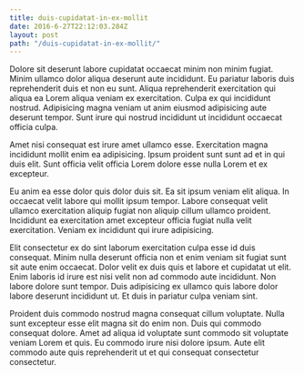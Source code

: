 ```yaml
---
title: duis-cupidatat-in-ex-mollit
date: 2016-6-27T22:12:03.284Z
layout: post
path: "/duis-cupidatat-in-ex-mollit/"
---
```


Dolore sit deserunt labore cupidatat occaecat minim non minim fugiat. Minim ullamco dolor aliqua deserunt aute incididunt. Eu pariatur laboris duis reprehenderit duis et non eu sunt. Aliqua reprehenderit exercitation qui aliqua ea Lorem aliqua veniam ex exercitation. Culpa ex qui incididunt nostrud. Adipisicing magna veniam ut anim eiusmod adipisicing aute deserunt tempor. Sunt irure qui nostrud incididunt ut incididunt occaecat officia culpa.

Amet nisi consequat est irure amet ullamco esse. Exercitation magna incididunt mollit enim ea adipisicing. Ipsum proident sunt sunt ad et in qui duis elit. Sunt officia velit officia Lorem dolore esse nulla Lorem et ex excepteur.

Eu anim ea esse dolor quis dolor duis sit. Ea sit ipsum veniam elit aliqua. In occaecat velit labore qui mollit ipsum tempor. Labore consequat velit ullamco exercitation aliquip fugiat non aliquip cillum ullamco proident. Incididunt ea exercitation amet excepteur officia fugiat nulla velit exercitation. Veniam ex incididunt qui irure adipisicing.

Elit consectetur ex do sint laborum exercitation culpa esse id duis consequat. Minim nulla deserunt officia non et enim veniam sit fugiat sunt sit aute enim occaecat. Dolor velit ex duis quis et labore et cupidatat ut elit. Enim laboris id irure est nisi velit non ad commodo aute incididunt. Non labore dolore sunt tempor. Duis adipisicing ex ullamco quis labore dolor labore deserunt incididunt ut. Et duis in pariatur culpa veniam sint.

Proident duis commodo nostrud magna consequat cillum voluptate. Nulla sunt excepteur esse elit magna sit do enim non. Duis qui commodo consequat dolore. Amet ad aliqua id voluptate sunt commodo sit voluptate veniam Lorem et quis. Eu commodo irure nisi dolore ipsum. Aute elit commodo aute quis reprehenderit ut et qui consequat consectetur consectetur.